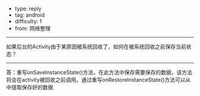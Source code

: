 - type: reply
- tag: android
- difficulty:  1
- from: 网络整理

--------

如果后台的Activity由于某原因被系统回收了，如何在被系统回收之前保存当前状态？

---------

答：重写onSaveInstanceState()方法，在此方法中保存需要保存的数据，该方法将会在activity被回收之前调用。通过重写onRestoreInstanceState()方法可以从中提取保存好的数据

